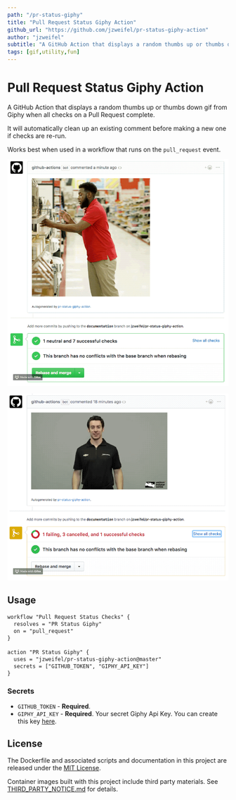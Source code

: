 ```yaml
---
path: "/pr-status-giphy"
title: "Pull Request Status Giphy Action"
github_url: "https://github.com/jzweifel/pr-status-giphy-action"
author: "jzweifel"
subtitle: "A GitHub Action that displays a random thumbs up or thumbs down gif from giphy when pull request checks finish. "
tags: [gif,utility,fun]
---
```

# Pull Request Status Giphy Action

A GitHub Action that displays a random thumbs up or thumbs down gif from Giphy when all checks on a Pull Request complete.

It will automatically clean up an existing comment before making a new one if checks are re-run.

Works best when used in a workflow that runs on the `pull_request` event.

![thumbs-up-pr](https://github.com/jzweifel/pr-status-giphy-action/raw/master/media/thumbs-up-pr.gif)

![thumbs-down-pr](https://github.com/jzweifel/pr-status-giphy-action/raw/master/media/thumbs-down-pr.gif)

## Usage

```
workflow "Pull Request Status Checks" {
  resolves = "PR Status Giphy"
  on = "pull_request"
}

action "PR Status Giphy" {
  uses = "jzweifel/pr-status-giphy-action@master"
  secrets = ["GITHUB_TOKEN", "GIPHY_API_KEY"]
}
```

### Secrets

- `GITHUB_TOKEN` - **Required**.
- `GIPHY_API_KEY` - **Required**. Your secret Giphy Api Key. You can create this key [here](https://developers.giphy.com/dashboard/?create=true).

## License

The Dockerfile and associated scripts and documentation in this project are released under the [MIT License](LICENSE).

Container images built with this project include third party materials. See [THIRD_PARTY_NOTICE.md](THIRD_PARTY_NOTICE.md) for details.
